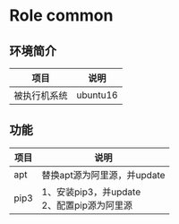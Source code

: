 Role common
=========

## 环境简介

项目 | 说明 
---|---|
被执行机系统 | ubuntu16


## 功能

项目 | 说明 
---|---|
apt | 替换apt源为阿里源，并update
pip3 | 1、安装pip3，并update <br> 2、配置pip源为阿里源

